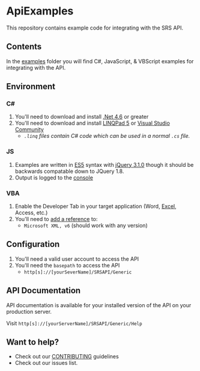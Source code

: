 # ApiExamples

This repository contains example code for integrating with the SRS API. 

## Contents

In the [examples](./examples) folder you will find C#, JavaScript, & VBScript examples for integrating with the API.

## Environment

### C# #

1. You'll need to download and install [.Net 4.6](https://www.microsoft.com/en-us/download/details.aspx?id=53344) or greater
1. You'll need to download and install [LINQPad 5](https://www.linqpad.net/download.aspx) or [Visual Studio Community](https://www.visualstudio.com/vs/community/)
    - *`.linq` files contain C# code which can be used in a normal `.cs` file.*

### JS

1. Examples are written in [ES5](https://kangax.github.io/compat-table/es5/) syntax with [jQuery 3.1.0](https://blog.jquery.com/2016/07/07/jquery-3-1-0-released-no-more-silent-errors/) though it should be backwards compatable down to JQuery 1.8. 
1. Output is logged to the [console](https://developers.google.com/web/tools/chrome-devtools/console/)


### VBA

1. Enable the Developer Tab in your target application (Word, [Excel](https://www.techonthenet.com/excel/questions/developer_tab2013.php), Access, etc.)
1. You'll need to [add a reference](https://msdn.microsoft.com/en-us/library/office/gg264402.aspx) to:
    - `Microsoft XML, v6` (should work with any version)

## Configuration

1. You'll need a valid user account to access the API
1. You'll need the `basepath` to access the API
    - `http[s]://[yourSeverName]/SRSAPI/Generic`

## API Documentation

API documentation is available for your installed version of the API on your production server.

Visit `http[s]://[yourServerName]/SRSAPI/Generic/Help`

## Want to help?

- Check out our [CONTRIBUTING](./CONTRIBUTNG.md) guidelines
- Check out our issues list.